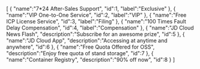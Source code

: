 [
	{
		"name":"7*24 After-Sales Support",
		"id":1,
		"label":"Exclusive"
	},
	{
		"name":"VIP One-to-One Service",
		"id":2,
		"label":"VIP"
	},
	{
		"name":"Free ICP License Service",
		"id":3,
		"label":"Filing"
	},
	{
		"name":"100 Times Fault Delay Compensation",
		"id":4,
		"label":"Compensation"
	},
	{
		"name":"JD Cloud News Flash",
		"description":"Subscribe for an awesome prize",
		"id":5
	},
	{
		"name":"JD Cloud App",
		"description":"Accessing at anytime and anywhere",
		"id":6
	},
	{
		"name":"Free Quota Offered for OSS",
		"description":"Enjoy free quota of stand storage",
		"id":7
	},
	{
		"name":"Container Registry",
		"description":"90% off now",
		"id":8
	}
]
